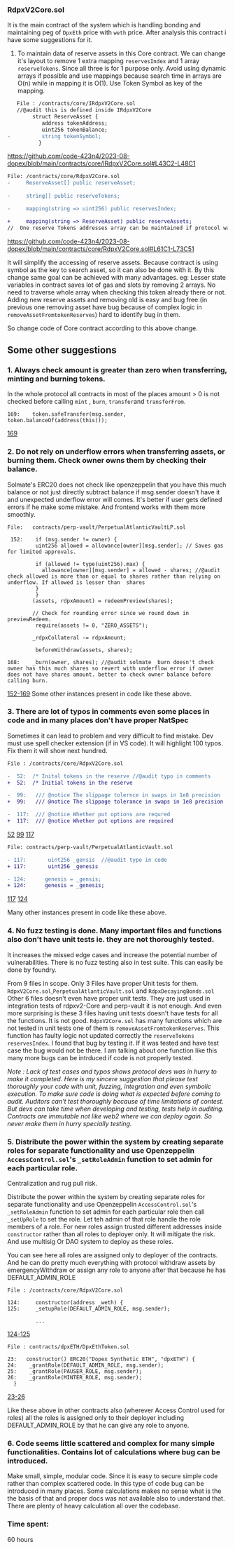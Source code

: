 ### RdpxV2Core.sol 

It is the main contract of the system which is handling bonding and maintaining peg of `DpxEth` price with `weth` price. After analysis this contract i have some suggestions for it.

1. To maintain data of reserve assets in this Core contract. We can change it's layout to remove 1 extra mapping `reservesIndex` and 1 array `reserveTokens`. Since all three is for 1 purpose only. Avoid using dynamic arrays if possible and use mappings because search time in arrays are O(n) while in mapping it is O(1).
Use Token Symbol as key of the mapping.

```diff
   File : /contracts/core/IRdpxV2Core.sol
   //@audit this is defined inside IRdpxV2Core
        struct ReserveAsset {
           address tokenAddress;
           uint256 tokenBalance;
-          string tokenSymbol;
          }
``` 
https://github.com/code-423n4/2023-08-dopex/blob/main/contracts/core/IRdpxV2Core.sol#L43C2-L48C1


```diff
File: /contracts/core/RdpxV2Core.sol
-     ReserveAsset[] public reserveAsset;
       
-     string[] public reserveTokens; 

-     mapping(string => uint256) public reservesIndex;

+     mapping(string => ReserveAsset) public reserveAssets;
//  One reserve Tokens addresses array can be maintained if protocol want to know which address exists but in current need it does not seem to be required.
```
https://github.com/code-423n4/2023-08-dopex/blob/main/contracts/core/RdpxV2Core.sol#L61C1-L73C51

It will simplify the accessing of reserve assets. Because contract is using symbol as the key to search asset, so it can also be done with it. By this change same goal can be achieved with many advantages. eg: Lesser state variables in contract saves lot of gas and slots by removing 2 arrays.
No need to traverse whole array when checking this token already there or not.
Adding new reserve assets and removing old is easy and bug free.(in previous one removing asset have bug because of complex logic in `removeAssetFromtokenReserves`) hard to identify bug in them.

So change code of Core contract according to this above change.

## Some other suggestions

### 1. Always check amount is greater than zero when transferring, minting and burning tokens.

In the whole protocol all contracts in most of the places amount > 0 is not checked before calling `mint` , `burn`, `transfer`and `transferFrom`. 

```solidity
169:    token.safeTransfer(msg.sender, token.balanceOf(address(this)));
```
[169](https://github.com/code-423n4/2023-08-dopex/blob/main/contracts/core/RdpxV2Core.sol#L169)

### 2. Do not rely on underflow errors when transferring assets, or burning them. Check owner owns them by checking their balance.

Solmate's ERC20 does not check like openzeppelin that you have this much balance or not just directly subtract balance if msg.sender doesn't have it and unexpected underflow error will comes. It's better if user gets defined errors if he make some mistake. And frontend works with them more smoothly.

```solidity
File:   contracts/perp-vault/PerpetualAtlanticVaultLP.sol

 152:    if (msg.sender != owner) {
         uint256 allowed = allowance[owner][msg.sender]; // Saves gas for limited approvals.

         if (allowed != type(uint256).max) {
           allowance[owner][msg.sender] = allowed - shares; //@audit check allowed is more than or equal to shares rather than relying on underflow. If allowed is lesser than  shares
         }
         }
        (assets, rdpxAmount) = redeemPreview(shares);

        // Check for rounding error since we round down in previewRedeem.
         require(assets != 0, "ZERO_ASSETS");

        _rdpxCollateral -= rdpxAmount;

         beforeWithdraw(assets, shares);

168:    _burn(owner, shares); //@audit solmate _burn doesn't check owner has this much shares so revert with underflow error if owner does not have shares amount. better to check owner balance before calling burn.
```

[152-169](https://github.com/code-423n4/2023-08-dopex/blob/main/contracts/perp-vault/PerpetualAtlanticVaultLP.sol#L152C5-L169C1)
Some other instances present in code like these above.

### 3. There are lot of typos in comments even some places in code and in many places don't have proper NatSpec

Sometimes it can lead to problem and very difficult to find mistake.
Dev must use spell checker extension (if in VS code). It will highlight 100 typos. Fix them it will show next hundred.


```diff
File : /contracts/core/RdpxV2Core.sol

-  52:  /* Inital tokens in the reserve //@audit typo in comments
+  52:  /* Initial tokens in the reserve

-  99:   /// @notice The slippage tolernce in swaps in 1e8 precision
+  99:   /// @notice The slippage tolerance in swaps in 1e8 precision

-  117:  /// @notice Whether put options are requred
+  117:  /// @notice Whether put options are required

```
[52](https://github.com/code-423n4/2023-08-dopex/blob/main/contracts/coreRdpxV2Core.sol#L52)
[99](https://github.com/code-423n4/2023-08-dopex/blob/main/contracts/coreRdpxV2Core.sol#L99)
[117](https://github.com/code-423n4/2023-08-dopex/blob/main/contracts/coreRdpxV2Core.sol#L117)

```diff
File: contracts/perp-vault/PerpetualAtlanticVault.sol

- 117:       uint256 _gensis  //@audit typo in code
+ 117:       uint256 _genesis 

- 124:      genesis = _gensis;
+ 124:      genesis = _genesis;
```
[117](https://github.com/code-423n4/2023-08-dopex/blob/main/contracts/perp-vault/PerpetualAtlanticVault.sol#L117)
[124](https://github.com/code-423n4/2023-08-dopex/blob/main/contracts/perp-vault/PerpetualAtlanticVault.sol#L124)

Many other instances present in code like these above.

### 4. No fuzz testing is done. Many important files and functions also don't have unit tests ie. they are not thoroughly tested.

It increases the missed edge cases and increase the potential number of vulnerabilities. There is no fuzz testing also in test suite. This can easily be done by foundry.

From  9 files in scope. Only 3 Files have proper Unit tests for them.
`RdpxV2Core.sol`,`PerpetualAtlanticVault.sol` and `RdpxDecayingBonds.sol` 
Other 6 files doesn't even have proper unit tests. They are just used in integration tests of rdpxv2-Core and perp-vault it is not enough. 
And even more surprising is these 3 files having unit tests doesn't have tests for all the functions. It is not good. `RdpxV2Core.sol` has many functions which are not tested in unit tests one of them is `removeAssetFromtokenReserves`. This function has faulty logic not updated correctly the `reserveTokens`
`reservesIndex`. I found that bug by testing it. If it was tested and have test case the bug would not be there. I am talking about one function like this many more bugs can be intrduced if code is not properly tested.


*Note : Lack of test cases and typos shows protocol devs was in hurry to make it completed. Here is my sincere suggestion that please test thoroughly your code with unit, fuzzing, integration and even symbolic execution. To make sure code is doing what is expected before coming to audit. Auditors can't test thoroughly because of time limitations of contest. But devs can take time when developing and testing, tests help in auditing. Contracts are immutable not like web2 where we can deploy again. So never make them in hurry specially testing.* 

### 5. Distribute the power within the system by creating separate roles for separate functionality and use Openzeppelin `AccessControl.sol`'s `_setRoleAdmin` function to set admin for each particular role.
Centralization and rug pull risk.

Distribute the power within the system by creating separate roles for separate functionality and use Openzeppelin `AccessControl.sol`'s `_setRoleAdmin` function to set admin for each particular role then call `_setUpRole` to set the role. Let teh admin of that role handle the role members of a role. For new roles assign trusted different addresses inside `constructor` rather than all roles to deployer only. It will mitigate the risk. And use multisig Or DAO system to deploy as these roles.

You can see here all roles are assigned only to deployer of the contracts. And he can do pretty much everything with protocol withdraw assets by emergencyWithdraw or assign any role to anyone after that because he has DEFAULT_ADMIN_ROLE

```solidity
File : /contracts/core/RdpxV2Core.sol

124:     constructor(address _weth) {
125:     _setupRole(DEFAULT_ADMIN_ROLE, msg.sender);
        
         ...

```
[124-125](https://github.com/code-423n4/2023-08-dopex/blob/main/contracts/core/RdpxV2Core.sol#L124C2-L125C48)

```solidity
File : contracts/dpxETH/DpxEthToken.sol

23:   constructor() ERC20("Dopex Synthetic ETH", "dpxETH") {
24:    _grantRole(DEFAULT_ADMIN_ROLE, msg.sender);
25:    _grantRole(PAUSER_ROLE, msg.sender);
26:    _grantRole(MINTER_ROLE, msg.sender);
  }
```
[23-26](https://github.com/code-423n4/2023-08-dopex/blob/main/contracts/dpxETH/DpxEthToken.sol#L23C2-L27C4)

Like these above in other contracts also (wherever Access Control used for roles) all the roles is assigned only to their deployer including DEFAULT_ADMIN_ROLE by that he can give any role to anyone.

### 6. Code seems little scattered and complex for many simple functionalities. Contains lot of calculations where bug can be introduced.

Make small, simple, modular code. Since it is easy to secure simple code rather than complex scattered code. In this type of code bug can be introduced in many places. Some calculations makes no sense what is the the basis of that and proper docs was not available also to understand that. There are plenty of heavy calculation all over the codebase. 



### Time spent:
60 hours